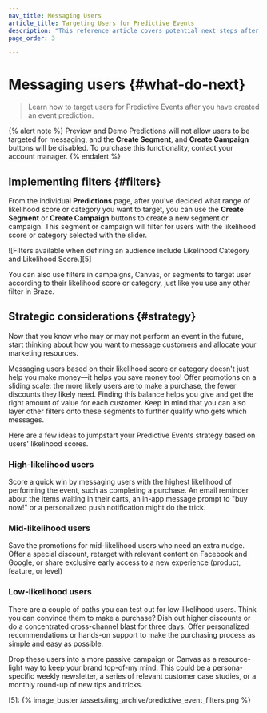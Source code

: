 ```yaml
---
nav_title: Messaging Users
article_title: Targeting Users for Predictive Events
description: "This reference article covers potential next steps after you have created an event prediction, such as filter implementation and strategic considerations."
page_order: 3

---
```


# Messaging users {#what-do-next}

> Learn how to target users for Predictive Events after you have created an event prediction.

{% alert note %}
Preview and Demo Predictions will not allow users to be targeted for messaging, and the **Create Segment**, and **Create Campaign** buttons will be disabled. To purchase this functionality, contact your account manager.
{% endalert %}

## Implementing filters {#filters}

From the individual **Predictions** page, after you've decided what range of likelihood score or category you want to target, you can use the **Create Segment** or **Create Campaign** buttons to create a new segment or campaign. This segment or campaign will filter for users with the likelihood score or category selected with the slider.

![Filters available when defining an audience include Likelihood Category and Likelihood Score.][5]

You can also use filters in campaigns, Canvas, or segments to target user according to their likelihood score or category, just like you use any other filter in Braze.

## Strategic considerations {#strategy}

Now that you know who may or may not perform an event in the future, start thinking about how you want to message customers and allocate your marketing resources.

Messaging users based on their likelihood score or category doesn't just help you make money—it helps you save money too! Offer promotions on a sliding scale: the more likely users are to make a purchase, the fewer discounts they likely need. Finding this balance helps you give and get the right amount of value for each customer. Keep in mind that you can also layer other filters onto these segments to further qualify who gets which messages.

Here are a few ideas to jumpstart your Predictive Events strategy based on users' likelihood scores.

### High-likelihood users

Score a quick win by messaging users with the highest likelihood of performing the event, such as completing a purchase. An email reminder about the items waiting in their carts, an in-app message prompt to "buy now!" or a personalized push notification might do the trick.

### Mid-likelihood users

Save the promotions for mid-likelihood users who need an extra nudge. Offer a special discount, retarget with relevant content on Facebook and Google, or share exclusive early access to a new experience (product, feature, or level)

### Low-likelihood users

There are a couple of paths you can test out for low-likelihood users. Think you can convince them to make a purchase? Dish out higher discounts or do a concentrated cross-channel blast for three days. Offer personalized recommendations or hands-on support to make the purchasing process as simple and easy as possible.

Drop these users into a more passive campaign or Canvas as a resource-light way to keep your brand top-of-my mind. This could be a persona-specific weekly newsletter, a series of relevant customer case studies, or a monthly round-up of new tips and tricks.

[5]: {% image_buster /assets/img_archive/predictive_event_filters.png %}

